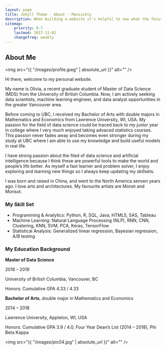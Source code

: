 ```yaml
---
layout: page
title: Jekyll Theme - About - Massively
description: When building a website it's helpful to see what the focus of your site is. This page is an example of how to show a website's focus.
sitemap:
    priority: 0.7
    lastmod: 2017-11-02
    changefreq: weekly
---
```

## About Me

<span class="image left"><img src="{{ "/images/profile.jpeg" | absolute_url }}" alt="" /></span>

Hi there, welcome to my personal website. 

My name is Olivia, a recent graduate student of Master of Data Science (MDS) from the University of British Columbia. Now, I am actively seeking data scientists, machine learning engineer, and data analyst opportunities in the greater Vancouver area.

Before coming to UBC, I received my Bachelor of Arts with double majors in Mathematics and Economics from Lawrence University, WI, USA. My passion for the field of data science could be traced back to my junior year in college where I very much enjoyed taking advaced statistics courses. This passion never fades away and becomes even stronger during my study at UBC where I am able to use my knowledge and build useful models in real life.  

I have strong passion about the filed of data science and artificial intelligence because I think these are powerful tools to make the world and people’s life better. As myself a fast learner and problem solver, I enjoy exploring and learning new things so I always keep updating my skillsets.

I was born and raised in China, and went to the North America senven years ago. I love arts and architectures. My favourite artists are Monet and Morisot.

### My Skill Set


- Programming & Analytics: Python, R, SQL, Java, HTML5, SAS, Tableau
- Machine Learning: Natural Language Processing (NLP), RNN, CNN, Clustering, KNN, SVM, PCA, Keras, TensorFlow
- Statistical Analysis: Generalized linear regression, Bayesian regression, A/B testing

### My Education Background

**Master of Data Science**

2018 – 2019

University of British Columbia, Vancouver, BC

Honors: Cumulative GPA 4.33 / 4.33


**Bachelor of Arts**, double major in Mathematics and Economics

2014 – 2018

Lawrence University, Appleton, WI, USA

Honors: Cumulative GPA 3.9 / 4.0, Four Year Dean’s List (2014 – 2018), Phi Beta Kappa


<span class="image left"><img src="{{ "/images/pic04.jpg" | absolute_url }}" alt="" /></span>

